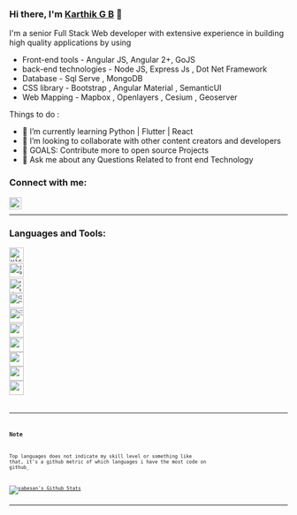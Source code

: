 ### Hi there, I'm [Karthik G B](https://karthikgb.com/) 👋

I'm a senior Full Stack Web developer with extensive experience in building high quality applications by using 
- Front-end tools -  Angular JS, Angular 2+, GoJS 
- back-end technologies - Node JS, Express Js , Dot Net Framework
- Database - Sql Serve , MongoDB
- CSS library - Bootstrap , Angular Material , SemanticUI
- Web Mapping - Mapbox , Openlayers , Cesium , Geoserver

Things to do : 
- 🌱 I’m currently learning Python | Flutter | React
- 👯 I’m looking to collaborate with other content creators and developers
- 🤔  GOALS: Contribute more to open source Projects
- 💬  Ask me about any Questions Related to front end Technology


### Connect with me:

[<img align="left" alt="Sabesan" width="22px" src="https://img.icons8.com/color/48/000000/linkedin.png" />](https://www.linkedin.com/in/karthikgb/)

<br />

---

### Languages and Tools:

[<code><img alt="visual studio code" width="26px" src="https://img.icons8.com/fluent/240/000000/visual-studio-code-2019.png" /><code>](https://code.visualstudio.com/)
[<code><img alt="javascript" width="26px" src="https://img.icons8.com/color/240/000000/javascript.png" /><code>](https://developer.mozilla.org/en-US/docs/Web/JavaScript)
[<code><img alt="angular" width="26px" src="https://img.icons8.com/color/48/000000/angularjs.png" /><code>](https://angular.io/)
[<code><img alt="python" width="26px" src="https://img.icons8.com/color/240/000000/python.png"><code>](https://www.python.org/)
[<code><img alt="typescript" width="26px" src="https://img.icons8.com/color/240/000000/typescript.png"><code>](https://www.typescriptlang.org/)
[<code><img alt="html5" width="26px" src="https://img.icons8.com/color/240/000000/html-5.png"><code>](https://developer.mozilla.org/en-US/docs/Web/HTML)
[<code><img alt="css3" width="26px" src="https://img.icons8.com/color/240/000000/css3.png"><code>](https://developer.mozilla.org/en-US/docs/Web/CSS)
[<code><img alt="sass" width="26px" src="https://img.icons8.com/color/240/000000/sass.png"><code>](https://sass-lang.com/)
[<code><img alt="Node.js" width="26px" src="https://img.icons8.com/color/240/000000/nodejs.png"><code>](https://nodejs.org/en/)
[<code><img alt="github" width="26px" src="https://img.icons8.com/ios-glyphs/240/000000/github.png"><code>](https://github.com/)

---
### Note
Top languages does not indicate my skill level or something like that, it's a github metric of which languages i have the most code on github_

<a href="https://github-readme-stats.sabesansathananthan.vercel.app/api?username=karthikgb&show_icons=true&hide_border=true&count_private=true&include_all_commits=true&theme=radical">
<img align="center" alt="sabesan's Github Stats" src="https://github-readme-stats.sabesansathananthan.vercel.app/api?username=karthikgb&show_icons=true&hide_border=true&count_private=true&include_all_commits=true&theme=radical" /></a>

---
